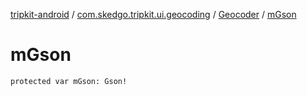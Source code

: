[tripkit-android](../../index.md) / [com.skedgo.tripkit.ui.geocoding](../index.md) / [Geocoder](index.md) / [mGson](./m-gson.md)

# mGson

`protected var mGson: Gson!`